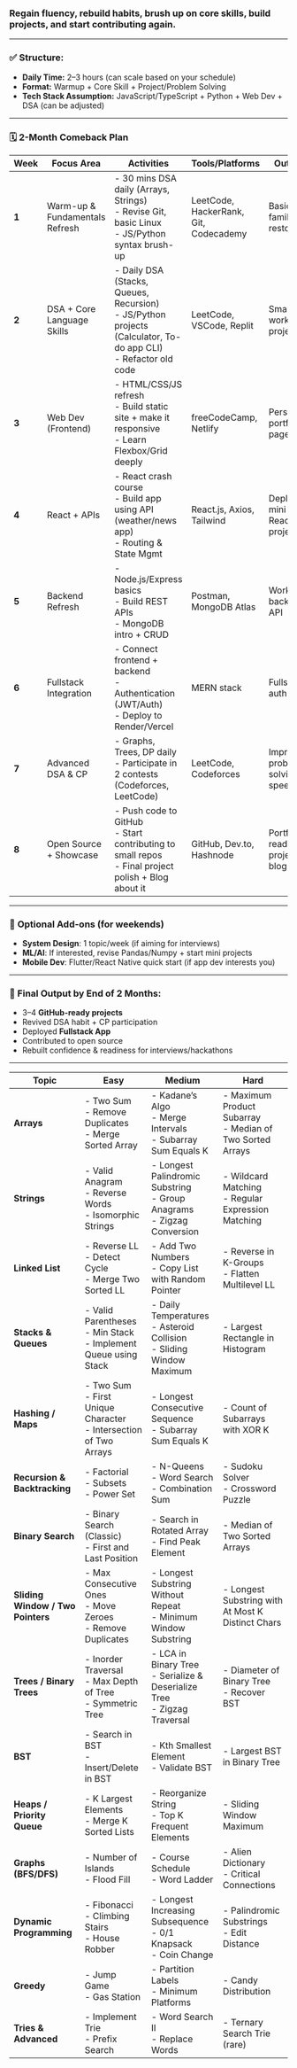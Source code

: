 ### Regain fluency, rebuild habits, brush up on core skills, build projects, and start contributing again.

---

### ✅ **Structure:**

* **Daily Time:** 2–3 hours (can scale based on your schedule)
* **Format:** Warmup + Core Skill + Project/Problem Solving
* **Tech Stack Assumption:** JavaScript/TypeScript + Python + Web Dev + DSA (can be adjusted)

---

### 🗓️ **2-Month Comeback Plan**

| Week  | Focus Area                     | Activities                                                                                                             | Tools/Platforms                       | Output                         |
| ----- | ------------------------------ | ---------------------------------------------------------------------------------------------------------------------- | ------------------------------------- | ------------------------------ |
| **1** | Warm-up & Fundamentals Refresh | - 30 mins DSA daily (Arrays, Strings) <br> - Revise Git, basic Linux <br> - JS/Python syntax brush-up                  | LeetCode, HackerRank, Git, Codecademy | Basic familiarity restored     |
| **2** | DSA + Core Language Skills     | - Daily DSA (Stacks, Queues, Recursion) <br> - JS/Python projects (Calculator, To-do app CLI) <br> - Refactor old code | LeetCode, VSCode, Replit              | Small working projects         |
| **3** | Web Dev (Frontend)             | - HTML/CSS/JS refresh <br> - Build static site + make it responsive <br> - Learn Flexbox/Grid deeply                   | freeCodeCamp, Netlify                 | Personal portfolio page        |
| **4** | React + APIs                   | - React crash course <br> - Build app using API (weather/news app) <br> - Routing & State Mgmt                         | React.js, Axios, Tailwind             | Deployed mini React project    |
| **5** | Backend Refresh                | - Node.js/Express basics <br> - Build REST APIs <br> - MongoDB intro + CRUD                                            | Postman, MongoDB Atlas                | Working backend API            |
| **6** | Fullstack Integration          | - Connect frontend + backend <br> - Authentication (JWT/Auth) <br> - Deploy to Render/Vercel                           | MERN stack                            | Fullstack auth app             |
| **7** | Advanced DSA & CP              | - Graphs, Trees, DP daily <br> - Participate in 2 contests (Codeforces, LeetCode)                                      | LeetCode, Codeforces                  | Improved problem-solving speed |
| **8** | Open Source + Showcase         | - Push code to GitHub <br> - Start contributing to small repos <br> - Final project polish + Blog about it             | GitHub, Dev.to, Hashnode              | Portfolio-ready project & blog |

---

### 🎒 **Optional Add-ons (for weekends)**

* **System Design**: 1 topic/week (if aiming for interviews)
* **ML/AI**: If interested, revise Pandas/Numpy + start mini projects
* **Mobile Dev**: Flutter/React Native quick start (if app dev interests you)

---

### 📌 Final Output by End of 2 Months:

* 3–4 **GitHub-ready projects**
* Revived DSA habit + CP participation
* Deployed **Fullstack App**
* Contributed to open source
* Rebuilt confidence & readiness for interviews/hackathons

---

| Topic                             | Easy                                                                      | Medium                                                                           | Hard                                                          |
| --------------------------------- | ------------------------------------------------------------------------- | -------------------------------------------------------------------------------- | ------------------------------------------------------------- |
| **Arrays**                        | - Two Sum <br> - Remove Duplicates <br> - Merge Sorted Array              | - Kadane’s Algo <br> - Merge Intervals <br> - Subarray Sum Equals K              | - Maximum Product Subarray <br> - Median of Two Sorted Arrays |
| **Strings**                       | - Valid Anagram <br> - Reverse Words <br> - Isomorphic Strings            | - Longest Palindromic Substring <br> - Group Anagrams <br> - Zigzag Conversion   | - Wildcard Matching <br> - Regular Expression Matching        |
| **Linked List**                   | - Reverse LL <br> - Detect Cycle <br> - Merge Two Sorted LL               | - Add Two Numbers <br> - Copy List with Random Pointer                           | - Reverse in K-Groups <br> - Flatten Multilevel LL            |
| **Stacks & Queues**               | - Valid Parentheses <br> - Min Stack <br> - Implement Queue using Stack   | - Daily Temperatures <br> - Asteroid Collision <br> - Sliding Window Maximum     | - Largest Rectangle in Histogram                              |
| **Hashing / Maps**                | - Two Sum <br> - First Unique Character <br> - Intersection of Two Arrays | - Longest Consecutive Sequence <br> - Subarray Sum Equals K                      | - Count of Subarrays with XOR K                               |
| **Recursion & Backtracking**      | - Factorial <br> - Subsets <br> - Power Set                               | - N-Queens <br> - Word Search <br> - Combination Sum                             | - Sudoku Solver <br> - Crossword Puzzle                       |
| **Binary Search**                 | - Binary Search (Classic) <br> - First and Last Position                  | - Search in Rotated Array <br> - Find Peak Element                               | - Median of Two Sorted Arrays                                 |
| **Sliding Window / Two Pointers** | - Max Consecutive Ones <br> - Move Zeroes <br> - Remove Duplicates        | - Longest Substring Without Repeat <br> - Minimum Window Substring               | - Longest Substring with At Most K Distinct Chars             |
| **Trees / Binary Trees**          | - Inorder Traversal <br> - Max Depth of Tree <br> - Symmetric Tree        | - LCA in Binary Tree <br> - Serialize & Deserialize Tree <br> - Zigzag Traversal | - Diameter of Binary Tree <br> - Recover BST                  |
| **BST**                           | - Search in BST <br> - Insert/Delete in BST                               | - Kth Smallest Element <br> - Validate BST                                       | - Largest BST in Binary Tree                                  |
| **Heaps / Priority Queue**        | - K Largest Elements <br> - Merge K Sorted Lists                          | - Reorganize String <br> - Top K Frequent Elements                               | - Sliding Window Maximum                                      |
| **Graphs (BFS/DFS)**              | - Number of Islands <br> - Flood Fill                                     | - Course Schedule <br> - Word Ladder                                             | - Alien Dictionary <br> - Critical Connections                |
| **Dynamic Programming**           | - Fibonacci <br> - Climbing Stairs <br> - House Robber                    | - Longest Increasing Subsequence <br> - 0/1 Knapsack <br> - Coin Change          | - Palindromic Substrings <br> - Edit Distance                 |
| **Greedy**                        | - Jump Game <br> - Gas Station                                            | - Partition Labels <br> - Minimum Platforms                                      | - Candy Distribution                                          |
| **Tries & Advanced**              | - Implement Trie <br> - Prefix Search                                     | - Word Search II <br> - Replace Words                                            | - Ternary Search Trie (rare)                                  |

